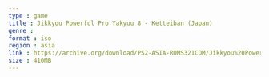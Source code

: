 ```yaml
---
type : game
title : Jikkyou Powerful Pro Yakyuu 8 - Ketteiban (Japan)
genre : 
format : iso
region : asia
link : https://archive.org/download/PS2-ASIA-ROMS321COM/Jikkyou%20Powerful%20Pro%20Yakyuu%208%20-%20Ketteiban%20%28Japan%29.7z
size : 410MB
---
```

